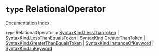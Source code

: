# `type` RelationalOperator

[Documentation Index](../README.md)

`type` RelationalOperator = [SyntaxKind.LessThanToken](../enum.SyntaxKind/README.md#lessthantoken--30) | [SyntaxKind.LessThanEqualsToken](../enum.SyntaxKind/README.md#lessthanequalstoken--33) | [SyntaxKind.GreaterThanToken](../enum.SyntaxKind/README.md#greaterthantoken--32) | [SyntaxKind.GreaterThanEqualsToken](../enum.SyntaxKind/README.md#greaterthanequalstoken--34) | [SyntaxKind.InstanceOfKeyword](../enum.SyntaxKind/README.md#instanceofkeyword--104) | [SyntaxKind.InKeyword](../enum.SyntaxKind/README.md#inkeyword--103)